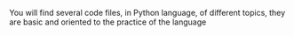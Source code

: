 You will find several code files, in Python language, of different topics, they are basic and oriented to the practice of the language
